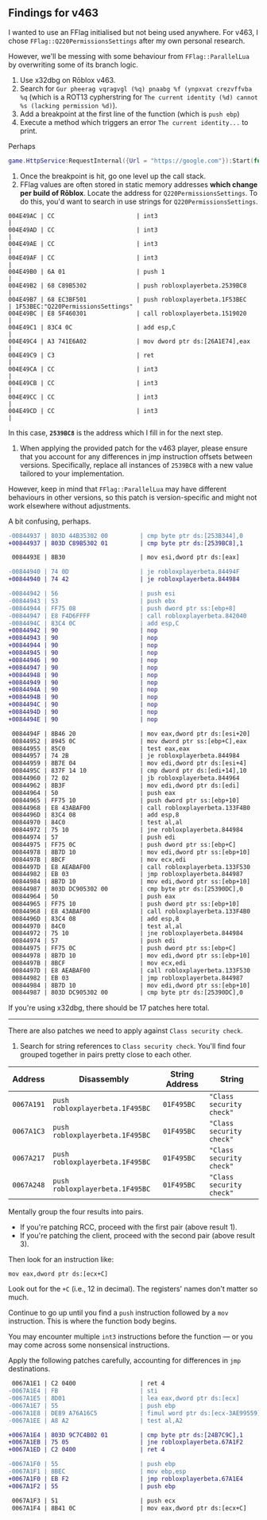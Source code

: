 ## Findings for v463

I wanted to use an FFlag initialised but not being used anywhere. For v463, I chose `FFlag::Q220PermissionsSettings` after my own personal research.

However, we'll be messing with some behaviour from `FFlag::ParallelLua` by overwriting some of its branch logic.

1. Use x32dbg on Rōblox v463.
1. Search for `Gur pheerag vqragvgl (%q) pnaabg %f (ynpxvat crezvffvba %q` (which is a ROT13 cypherstring for `The current identity (%d) cannot %s (lacking permission %d)`).
1. Add a breakpoint at the first line of the function (which is `push ebp`)
1. Execute a method which triggers an error `The current identity...` to print.

Perhaps

```lua
game.HttpService:RequestInternal({Url = "https://google.com"}):Start(function(success, dataTable) print(success) end)
```

1. Once the breakpoint is hit, go one level up the call stack.
1. FFlag values are often stored in static memory addresses **which change per build of Rōblox**. Locate the address for `Q220PermissionsSettings`. To do this, you'd want to search in use strings for `Q220PermissionsSettings`.

```
004E49AC | CC                       | int3                                    |
004E49AD | CC                       | int3                                    |
004E49AE | CC                       | int3                                    |
004E49AF | CC                       | int3                                    |
004E49B0 | 6A 01                    | push 1                                  |
004E49B2 | 68 C89B5302              | push robloxplayerbeta.2539BC8           |
004E49B7 | 68 EC3BF501              | push robloxplayerbeta.1F53BEC           | 1F53BEC:"Q220PermissionsSettings"
004E49BC | E8 5F460301              | call robloxplayerbeta.1519020           |
004E49C1 | 83C4 0C                  | add esp,C                               |
004E49C4 | A3 741E6A02              | mov dword ptr ds:[26A1E74],eax          |
004E49C9 | C3                       | ret                                     |
004E49CA | CC                       | int3                                    |
004E49CB | CC                       | int3                                    |
004E49CC | CC                       | int3                                    |
004E49CD | CC                       | int3                                    |
```

In this case, **`2539BC8`** is the address which I fill in for the next step.

1. When applying the provided patch for the v463 player, please ensure that you account for any differences in jmp instruction offsets between versions. Specifically, replace all instances of `2539BC8` with a new value tailored to your implementation.

However, keep in mind that `FFlag::ParallelLua` may have different behaviours in other versions, so this patch is version-specific and might not work elsewhere without adjustments.

A bit confusing, perhaps.

```patch
-00844937 | 803D 44B35302 00         | cmp byte ptr ds:[253B344],0             | 253B344 corresponds to FFlag::ParallelLua
+00844937 | 803D C89B5302 01         | cmp byte ptr ds:[2539BC8],1             | 2539BC8 corresponds to FFlag::Q220PermissionsSettings

 0084493E | 8B30                     | mov esi,dword ptr ds:[eax]              |

-00844940 | 74 0D                    | je robloxplayerbeta.84494F              |
+00844940 | 74 42                    | je robloxplayerbeta.844984              |

-00844942 | 56                       | push esi                                |
-00844943 | 53                       | push ebx                                |
-00844944 | FF75 08                  | push dword ptr ss:[ebp+8]               |
-00844947 | E8 F4D6FFFF              | call robloxplayerbeta.842040            |
-0084494C | 83C4 0C                  | add esp,C                               |
+00844942 | 90                       | nop                                     |
+00844943 | 90                       | nop                                     |
+00844944 | 90                       | nop                                     |
+00844945 | 90                       | nop                                     |
+00844946 | 90                       | nop                                     |
+00844947 | 90                       | nop                                     |
+00844948 | 90                       | nop                                     |
+00844949 | 90                       | nop                                     |
+0084494A | 90                       | nop                                     |
+0084494B | 90                       | nop                                     |
+0084494C | 90                       | nop                                     |
+0084494D | 90                       | nop                                     |
+0084494E | 90                       | nop                                     |

 0084494F | 8B46 20                  | mov eax,dword ptr ds:[esi+20]           |
 00844952 | 8945 0C                  | mov dword ptr ss:[ebp+C],eax            |
 00844955 | 85C0                     | test eax,eax                            | Security check
 00844957 | 74 2B                    | je robloxplayerbeta.844984              |
 00844959 | 8B7E 04                  | mov edi,dword ptr ds:[esi+4]            |
 0084495C | 837F 14 10               | cmp dword ptr ds:[edi+14],10            |
 00844960 | 72 02                    | jb robloxplayerbeta.844964              |
 00844962 | 8B3F                     | mov edi,dword ptr ds:[edi]              |
 00844964 | 50                       | push eax                                |
 00844965 | FF75 10                  | push dword ptr ss:[ebp+10]              |
 00844968 | E8 43ABAF00              | call robloxplayerbeta.133F4B0           |
 0084496D | 83C4 08                  | add esp,8                               |
 00844970 | 84C0                     | test al,al                              |
 00844972 | 75 10                    | jne robloxplayerbeta.844984             |
 00844974 | 57                       | push edi                                |
 00844975 | FF75 0C                  | push dword ptr ss:[ebp+C]               |
 00844978 | 8B7D 10                  | mov edi,dword ptr ss:[ebp+10]           |
 0084497B | 8BCF                     | mov ecx,edi                             |
 0084497D | E8 AEABAF00              | call robloxplayerbeta.133F530           |
 00844982 | EB 03                    | jmp robloxplayerbeta.844987             |
 00844984 | 8B7D 10                  | mov edi,dword ptr ss:[ebp+10]           |
 00844987 | 803D DC905302 00         | cmp byte ptr ds:[25390DC],0             |
 00844964 | 50                       | push eax                                |
 00844965 | FF75 10                  | push dword ptr ss:[ebp+10]              |
 00844968 | E8 43ABAF00              | call robloxplayerbeta.133F4B0           |
 0084496D | 83C4 08                  | add esp,8                               |
 00844970 | 84C0                     | test al,al                              |
 00844972 | 75 10                    | jne robloxplayerbeta.844984             |
 00844974 | 57                       | push edi                                |
 00844975 | FF75 0C                  | push dword ptr ss:[ebp+C]               |
 00844978 | 8B7D 10                  | mov edi,dword ptr ss:[ebp+10]           |
 0084497B | 8BCF                     | mov ecx,edi                             |
 0084497D | E8 AEABAF00              | call robloxplayerbeta.133F530           |
 00844982 | EB 03                    | jmp robloxplayerbeta.844987             |
 00844984 | 8B7D 10                  | mov edi,dword ptr ss:[ebp+10]           |
 00844987 | 803D DC905302 00         | cmp byte ptr ds:[25390DC],0             |
```

If you're using x32dbg, there should be 17 patches here total.

---

There are also patches we need to apply against `Class security check`.

1. Search for string references to `Class security check`. You'll find four grouped together in pairs pretty close to each other.

| Address    | Disassembly                     | String Address | String                   |
| ---------- | ------------------------------- | -------------- | ------------------------ |
| `0067A191` | `push robloxplayerbeta.1F495BC` | `01F495BC`     | `"Class security check"` |
| `0067A1C3` | `push robloxplayerbeta.1F495BC` | `01F495BC`     | `"Class security check"` |
| `0067A217` | `push robloxplayerbeta.1F495BC` | `01F495BC`     | `"Class security check"` |
| `0067A248` | `push robloxplayerbeta.1F495BC` | `01F495BC`     | `"Class security check"` |

Mentally group the four results into pairs.

- If you're patching RCC, proceed with the first pair (above result 1).
- If you're patching the client, proceed with the second pair (above result 3).

Then look for an instruction like:

```x86
mov eax,dword ptr ds:[ecx+C]
```

Look out for the `+C` (i.e., 12 in decimal). The registers' names don't matter so much.

Continue to go up until you find a `push` instruction followed by a `mov` instruction. This is where the function body begins.

You may encounter multiple `int3` instructions before the function — or you may come across some nonsensical instructions.

Apply the following patches carefully, accounting for differences in `jmp` destinations.

```patch
 0067A1E1 | C2 0400                  | ret 4                                   |
-0067A1E4 | FB                       | sti                                     |
-0067A1E5 | 8D01                     | lea eax,dword ptr ds:[ecx]              |
-0067A1E7 | 55                       | push ebp                                |
-0067A1E8 | DE89 A76A16C5            | fimul word ptr ds:[ecx-3AE99559]        |
-0067A1EE | A8 A2                    | test al,A2                              |

+0067A1E4 | 803D 9C7C4B02 01         | cmp byte ptr ds:[24B7C9C],1             |
+0067A1EB | 75 05                    | jne robloxplayerbeta.67A1F2             |
+0067A1ED | C2 0400                  | ret 4                                   |

-0067A1F0 | 55                       | push ebp                                |
-0067A1F1 | 8BEC                     | mov ebp,esp                             |
+0067A1F0 | EB F2                    | jmp robloxplayerbeta.67A1E4             |
+0067A1F2 | 55                       | push ebp                                |

 0067A1F3 | 51                       | push ecx                                |
 0067A1F4 | 8B41 0C                  | mov eax,dword ptr ds:[ecx+C]            |
```
